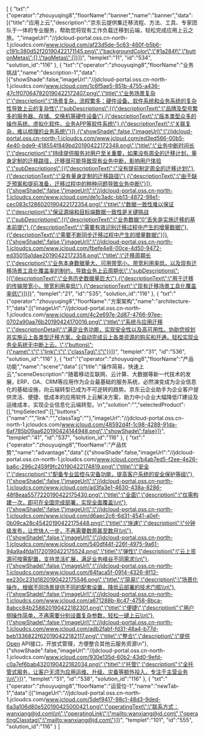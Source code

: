 [
	{
		"txt":"{\"operator\":\"zhouyuqing8\",\"floorName\":\"banner\",\"name\":\"banner\",\"data\":[{\"title\":\"应用上云\",\"description\":\"京东云提供集迁移流程、方法、工具、专家团队于一体的专业服务，帮助您将现有工作负载迁移到云端，轻松完成应用上云之旅。\",\"imageUrl\":\"//jdcloud-portal.oss.cn-north-1.jcloudcs.com/www.jcloud.com/af23d5de-5c63-460f-b5b6-c191c380d52f20190422171145.png\",\"backgroundColor\":\"#1a284f\",\"buttonMetas\":[],\"tagMetas\":[]}]}",
		"templet":"11",
		"id":"534",
		"solution_id":"116"
	},
	{
		"txt":"{\"operator\":\"zhouyuqing8\",\"floorName\":\"业务挑战\",\"name\":\"description-1\",\"data\":[{\"showShade\":false,\"imageUrl\":\"//jdcloud-portal.oss.cn-north-1.jcloudcs.com/www.jcloud.com/1c6f5ae5-851b-4755-a436-47c1f070647820190422172407.png\",\"title\":\"业务场景复杂\",\"description\":\"场景复杂，流程繁多：硬件设备、软件系统和业务系统的复杂性导致上云的复杂性\",\"subDescriptions\":[{\"descriptionText\":\"品牌及型号繁多的服务器、存储、交换机等硬件设备\"},{\"descriptionText\":\"版本类型众多的操作系统、虚拟化软件、业务APP等软件系统\"},{\"descriptionText\":\"关联复杂，难以梳理的业务系统\"}]},{\"showShade\":false,\"imageUrl\":\"//jdcloud-portal.oss.cn-north-1.jcloudcs.com/www.jcloud.com/ed3ed566-00b5-4e40-bde9-418554f849bd20190422172348.png\",\"title\":\"业务中断时间长\",\"description\":\"持续提供服务对用户至关重要，如果没有周全的迁移计划，量身定制的迁移路径，迁移很可能导致现有业务中断，影响用户体验\",\"subDescriptions\":[{\"descriptionText\":\"没有提前制定周全的迁移计划\"},{\"descriptionText\":\"没有量身定制的迁移路径\"},{\"descriptionText\":\"由于缺乏预案和提前准备，迁移过程中的种种问题导致业务中断\"}]},{\"showShade\":false,\"imageUrl\":\"//jdcloud-portal.oss.cn-north-1.jcloudcs.com/www.jcloud.com/de1c3adc-bb13-4872-98e1-cec083c1286020190422172354.png\",\"title\":\"数据一致性难以保证\",\"description\":\"保证源端和目标端数据一致性是关键挑战\",\"subDescriptions\":[{\"descriptionText\":\"业务数据“0”丢失是实施迁移的基本前提\"},{\"descriptionText\":\"需要有效识别迁移过程中产生的增量数据\"},{\"descriptionText\":\"需要不断同步迁移过程中产生的增量数据\"}]},{\"showShade\":false,\"imageUrl\":\"//jdcloud-portal.oss.cn-north-1.jcloudcs.com/www.jcloud.com/fbefe4e8-00ce-4d50-9472-ed35015a1dae20190422172358.png\",\"title\":\"迁移周期长\",\"description\":\"业务本身数据量大、可用带宽小、带宽利用率低，以及现有迁移场景工具化覆盖率的制约，导致业务上云周期长\",\"subDescriptions\":[{\"descriptionText\":\"业务历史数据量巨大\"},{\"descriptionText\":\"用于迁移的传输带宽小，带宽利用率低\"},{\"descriptionText\":\"现有迁移场景工具化覆盖率低\"}]}]}",
		"templet":"21",
		"id":"535",
		"solution_id":"116"
	},
	{
		"txt":"{\"operator\":\"zhouyuqing8\",\"floorName\":\"方案架构\",\"name\":\"architecture-1\",\"data\":[{\"imageUrl\":\"//jdcloud-portal.oss.cn-north-1.jcloudcs.com/www.jcloud.com/4c2e697e-2d87-4766-97ee-0702a90aa76b20190424170016.png\",\"title\":\"系统与应用迁移\",\"descriptionDetail\":\"满足业务功能，实现安全性以及高可用性。协助您规划并实施云上各类型迁移方案，全自动完成云上各类资源的购买和开通，轻松实现业务全系统无中断上云。\",\"buttons\":{\"name\":\"\",\"link\":\"\",\"classTag\":\"\"}}]}",
		"templet":"31",
		"id":"536",
		"solution_id":"116"
	},
	{
		"txt":"{\"operator\":\"zhouyuqing8\",\"floorName\":\"产品功能\",\"name\":\"scene\",\"data\":[{\"title\":\"操作简易，快速上云\",\"sceneDescription\":\"随着移动互联网、云计算、大数据等新一代技术的发展，ERP、OA、CRM等应用作为企业最基础的服务系统，必然演变成为企业信息化的基础设施，向云端转型已成为不可逆转的趋势。京东云企业助手为企业客户提供灵活、便捷、低成本的应用软件上云解决方案，助力中小企业大幅降低IT建设及运维成本，实现企业信息化云端转型。\\n\",\"solution\":\"\",\"selectedProduct\":[],\"tmpSelected\":[],\"buttons\":{\"name\":\"\",\"link\":\"\",\"classTag\":\"\"},\"imageUrl\":\"//jdcloud-portal.oss.cn-north-1.jcloudcs.com/www.jcloud.com/48592d4f-1c98-4288-91da-6af785b09aa620190424144948.png\",\"showShade\":false}]}",
		"templet":"41",
		"id":"537",
		"solution_id":"116"
	},
	{
		"txt":"{\"operator\":\"zhouyuqing8\",\"floorName\":\"产品优势\",\"name\":\"advantage\",\"data\":[{\"showShade\":false,\"imageUrl\":\"//jdcloud-portal.oss.cn-north-1.jcloudcs.com/www.jcloud.com/b4ab7ed5-f2ee-4e26-ba6c-296c2459f9fc20190422174819.png\",\"title\":\"安全\",\"description\":\"配备专业监控与灾备功能，提高客户系统的安全保护等级\"},{\"showShade\":false,\"imageUrl\":\"//jdcloud-portal.oss.cn-north-1.jcloudcs.com/www.jcloud.com/ad3fa3e1-4630-438a-8286-48f8eaa5577220190422175430.png\",\"title\":\"全面\",\"description\":\"仅需构建一次，即可在全国完成部署，实现全面覆盖\\n\"},{\"showShade\":false,\"imageUrl\":\"//jdcloud-portal.oss.cn-north-1.jcloudcs.com/www.jcloud.com/d6aec2c6-6d31-4541-a0ef-0b09ca28c45420190422175448.png\",\"title\":\"快速\",\"description\":\"分钟级发布，让您快人一步，不再需要数周甚至数月\\n\"},{\"showShade\":false,\"imageUrl\":\"//jdcloud-portal.oss.cn-north-1.jcloudcs.com/www.jcloud.com/540df44f-226f-4975-9a61-94a9a4fda11720190422175524.png\",\"title\":\"弹性\",\"description\":\"云上资源可按需配置，支持灵活扩展，满足业务峰谷不同需求\\n\"},{\"showShade\":false,\"imageUrl\":\"//jdcloud-portal.oss.cn-north-1.jcloudcs.com/www.jcloud.com/64faca5f-0914-4326-8f12-ee230c231d1820190422175546.png\",\"title\":\"简易\",\"description\":\"场景化操作，根据不同场景提供不同的配套设置，降低云部署的技术门槛\\n\"},{\"showShade\":false,\"imageUrl\":\"//jdcloud-portal.oss.cn-north-1.jcloudcs.com/www.jcloud.com/a671288b-8c47-4758-8bca-8abcc84b258820190422182301.png\",\"title\":\"便捷\",\"description\":\"用户侧操作简单，不再需要分别设置复杂参数，轻松一键上云\\n\"},{\"showShade\":false,\"imageUrl\":\"//jdcloud-portal.oss.cn-north-1.jcloudcs.com/www.jcloud.com/adb2fabf-fd31-48a4-b77d-beb1336822f620190422182117.png\",\"title\":\"整合\",\"description\":\"提供Open API接口，开放式管理，方便整合其他云服务资源\\n\"},{\"showShade\":false,\"imageUrl\":\"//jdcloud-portal.oss.cn-north-1.jcloudcs.com/www.jcloud.com/930e135d-60b2-43d0-9efd-c0a7ef6bab4320190422182034.png\",\"title\":\"托管\",\"description\":\"全托管式服务，让客户无须为应用运维、升级、灾备等额外投入，专注于主营业务\\n\"}]}",
		"templet":"51",
		"id":"538",
		"solution_id":"116"
	},
	{
		"txt":"{\"operator\":\"zhouyuqing8\",\"floorName\":\"运营位-1\",\"name\":\"newTab-1\",\"data\":[{\"imageUrl\":\"//jdcloud-portal.oss.cn-north-1.jcloudcs.com/www.jcloud.com/5def9417-98c1-48d3-9ded-6a3a106d80e520190425000421.png\",\"operatingText\":\"联系方式：wanxiang@jd.com\\n\",\"operatingLink\":\"mailto:wanxiang@jd.com\",\"operatingClasstag\":\"mailto:wanxiang@jd.com\"}]}",
		"templet":"101",
		"id":"555",
		"solution_id":"116"
	}
]
